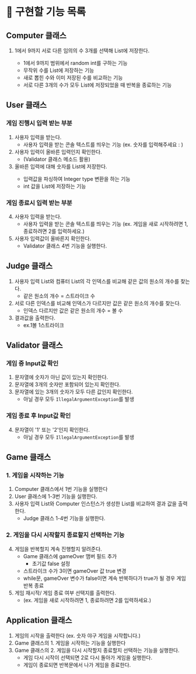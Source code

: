 # 📃 구현할 기능 목록

## Computer 클래스
1. 1에서 9까지 서로 다른 임의의 수 3개를 선택해 List<Integer>에 저장한다.
    - 1에서 9까지 범위에서 random int를 구하는 기능
    - 무작위 수를 List에 저장하는 기능
    - 새로 뽑힌 수와 이미 저장된 수를 비교하는 기능
    - 서로 다른 3개의 수가 모두 List에 저장되었을 때 반복을 종료하는 기능


## User 클래스
### 게임 진행시 입력 받는 부분
1. 사용자 입력을 받는다.
    - 사용자 입력을 받는 콘솔 텍스트를 띄우는 기능
     (ex. 숫자를 입력해주세요 : )
2. 사용자 입력이 올바른 입력인지 확인한다.
    - (Validator 클래스 메소드 활용)
3. 올바른 입력에 대해 숫자를 List<Integer>에 저장한다.
    - 입력값을 파싱하여 Integer type 변환을 하는 기능
    - int 값을 List<Integer>에 저장하는 기능
### 게임 종료시 입력 받는 부분
4. 사용자 입력을 받는다.
   - 사용자 입력을 받는 콘솔 텍스트를 띄우는 기능
     (ex. 게임을 새로 시작하려면 1, 종료하려면 2를 입력하세요.)
5. 사용자 입력값이 올바른지 확인한다.
   - Validator 클래스 4번 기능을 실행한다.


## Judge 클래스
1. 사용자 입력 List와 컴퓨터 List의 각 인덱스를 비교해 같은 값의 원소의 개수를 찾는다.
    - 같은 원소의 개수 = 스트라이크 수
3. 서로 다른 인덱스를 비교해 인덱스가 다르지만 값은 같은 원소의 개수를 찾는다.
    - 인덱스 다르지만 값은 같은 원소의 개수 = 볼 수
4. 결과값을 출력한다.
   - ex.1볼 1스트라이크


## Validator 클래스
### 게임 중 Input값 확인
1. 문자열에 숫자가 아닌 값이 있는지 확인한다.
2. 문자열에 3개의 숫자만 포함되어 있는지 확인한다.
3. 문자열에 있는 3개의 숫자가 모두 다른 값인지 확인한다.
    - 아닐 경우 모두 `IllegalArgumentException`를 발생
### 게임 종료 후 Input값 확인
4. 문자열이 '1' 또는 '2'인지 확인한다.
    - 아닐 경우 모두 `IllegalArgumentException`를 발생


## Game 클래스
### 1. 게임을 시작하는 기능
1. Computer 클래스에서 1번 기능을 실행한다
2. User 클래스에 1-3번 기능을 실행한다.
3. 사용자 입력 List와 Computer 인스턴스가 생성한 List를 비교하여 결과 값을 출력한다.
   - Judge 클래스 1-4번 기능을 실행한다.
### 2. 게임을 다시 시작할지 종료할지 선택하는 기능 
4. 게임을 반복할지 계속 진행할지 알려준다.
    - Game 클래스에 gameOver 맴버 필드 추가
      - 초기값 false 설정
    - 스트라이크 수가 3이면 gameOver 값 true 변경
    - while문, gameOver 변수가 false이면 계속 반복하다가 true가 될 경우 게임 반복 종료
5. 게임 재시작/ 게임 종료 여부 선택지를 출력한다.
    - (ex. 게임을 새로 시작하려면 1, 종료하려면 2를 입력하세요.)


## Application 클래스
1. 게임의 시작을 출력한다
   (ex. 숫자 야구 게임을 시작합니다.)
2. Game 클래스의 1. 게임을 시작하는 기능을 실행한다
3. Game 클래스의 2. 게임을 다시 시작할지 종료할지 선택하는 기능을 실행한다.
   - 게임 다시 시작이 선택되면 2로 다시 돌아가 게임을 실행한다.
   - 게임이 종료되면 반복문에서 나가 게임을 종료한다.
